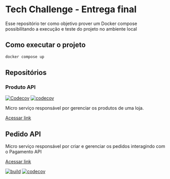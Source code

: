 # Tech Challenge - Entrega final

Esse repositório ter como objetivo prover um Docker compose possibilitando a execução e teste do projeto no ambiente local

## Como executar o projeto

```bash
docker compose up
```


## Repositórios

### Produto API

[![Codecov](https://github.com/brazalc/tech-challenge-produto/actions/workflows/codecov.yml/badge.svg)](https://github.com/brazalc/tech-challenge-produto/actions/workflows/codecov.yml)
[![codecov](https://codecov.io/gh/brazalc/tech-challenge-produto/graph/badge.svg?token=0OEL36QVGK)](https://codecov.io/gh/brazalc/tech-challenge-produto)

Micro serviço responsável por gerenciar os produtos de uma loja.

[Acessar link](https://github.com/brazalc/tech-challenge-produto)

## Pedido API

Micro serviço responsável por criar e gerenciar os pedidos interagindo com o Pagamento API

[Acessar link](https://github.com/brazalc/tech-challenge-produto)

[![build](https://github.com/brunoalbrito/tech-challenge-pagamento/actions/workflows/codecov.yaml/badge.svg)](https://github.com/brunoalbrito/tech-challenge-pagamento/actions/workflows/codecov.yaml)
[![codecov](https://codecov.io/gh/brunoalbrito/tech-challenge-pagamento/graph/badge.svg?token=EI0P7UB4NN)](https://codecov.io/gh/brunoalbrito/tech-challenge-pagamento)